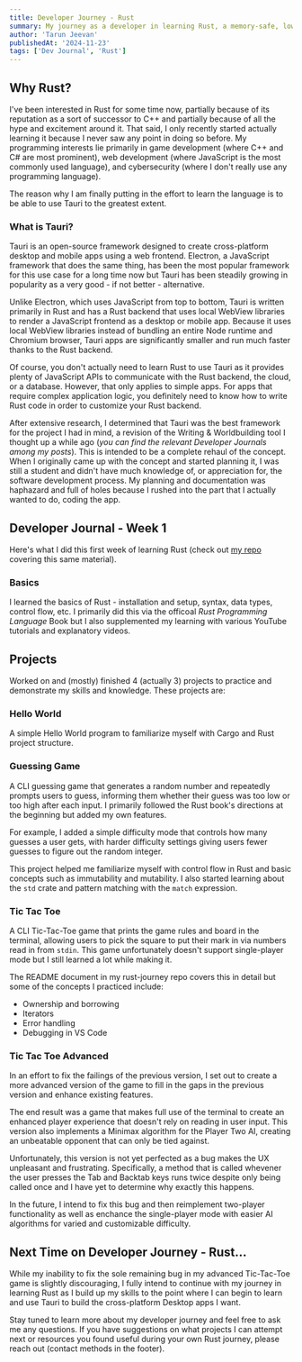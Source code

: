 ```yaml
---
title: Developer Journey - Rust
summary: My journey as a developer in learning Rust, a memory-safe, low-level language that has been growing in popularity, usage, and community support in the last few years. 
author: 'Tarun Jeevan'
publishedAt: '2024-11-23'
tags: ['Dev Journal', 'Rust']
---
```


## **Why Rust?**
I&apos;ve been interested in Rust for some time now, partially because of its reputation as a sort of successor to C++ and partially because of all the hype and excitement around it. That said, I only recently started actually learning it because I never saw any point in doing so before. My programming interests lie primarily in game development (where C++ and C# are most prominent), web development (where JavaScript is the most commonly used language), and cybersecurity (where I don't really use any programming language). 

The reason why I am finally putting in the effort to learn the language is to be able to use Tauri to the greatest extent. 

### **What is Tauri?**
Tauri is an open-source framework designed to create cross-platform desktop and mobile apps using a web frontend. Electron, a JavaScript framework that does the same thing, has been the most popular framework for this use case for a long time now but Tauri has been steadily growing in popularity as a very good - if not better - alternative. 

Unlike Electron, which uses JavaScript from top to bottom, Tauri is written primarily in Rust and has a Rust backend that uses local WebView libraries to render a JavaScript frontend as a desktop or mobile app. Because it uses local WebView libraries instead of bundling an entire Node runtime and Chromium browser, Tauri apps are significantly smaller and run much faster thanks to the Rust backend. 

Of course, you don&apos;t actually need to learn Rust to use Tauri as it provides plenty of JavaScript APIs to communicate with the Rust backend, the cloud, or a database. However, that only applies to simple apps. For apps that require complex application logic, you definitely need to know how to write Rust code in order to customize your Rust backend. 

After extensive research, I determined that Tauri was the best framework for the project I had in mind, a revision of the Writing & Worldbuilding tool I thought up a while ago (*you can find the relevant Developer Journals among my posts*). This is intended to be a complete rehaul of the concept. When I originally came up with the concept and started planning it, I was still a student and didn&apos;t have much knowledge of, or appreciation for, the software development process. My planning and documentation was haphazard and full of holes because I rushed into the part that I actually wanted to do, coding the app.

## **Developer Journal - Week 1**
Here&apos;s what I did this first week of learning Rust (check out [my repo](https://github.com/tarunJeevan/rust-journey) covering this same material).

### **Basics**
I learned the basics of Rust - installation and setup, syntax, data types, control flow, etc. I primarily did this via the officoal *Rust Programming Language* Book but I also supplemented my learning with various YouTube tutorials and explanatory videos. 

## **Projects**
Worked on and (mostly) finished 4 (actually 3) projects to practice and demonstrate my skills and knowledge. These projects are:

### **Hello World**
A simple Hello World program to familiarize myself with Cargo and Rust project structure.

### **Guessing Game**
A CLI guessing game that generates a random number and repeatedly prompts users to guess, informing them whether their guess was too low or too high after each input. I primarily followed the Rust book&apos;s directions at the beginning but added my own features. 

For example, I added a simple difficulty mode that controls how many guesses a user gets, with harder difficulty settings giving users fewer guesses to figure out the random integer. 

This project helped me familiarize myself with control flow in Rust and basic concepts such as immutability and mutability. I also started learning about the `std` crate and pattern matching with the `match` expression. 

### **Tic Tac Toe**
A CLI Tic-Tac-Toe game that prints the game rules and board in the terminal, allowing users to pick the square to put their mark in via numbers read in from `stdin`. This game unfortunately doesn't support single-player mode but I still learned a lot while making it. 

The README document in my rust-journey repo covers this in detail but some of the concepts I practiced include:
- Ownership and borrowing
- Iterators
- Error handling
- Debugging in VS Code

### **Tic Tac Toe Advanced**
In an effort to fix the failings of the previous version, I set out to create a more advanced version of the game to fill in the gaps in the previous version and enhance existing features. 

The end result was a game that makes full use of the terminal to create an enhanced player experience that doesn&apos;t rely on reading in user input. This version also implements a Minimax algorithm for the Player Two AI, creating an unbeatable opponent that can only be tied against. 

Unfortunately, this version is not yet perfected as a bug makes the UX unpleasant and frustrating. Specifically, a method that is called whevener the user presses the Tab and Backtab keys runs twice despite only being called once and I have yet to determine why exactly this happens. 

In the future, I intend to fix this bug and then reimplement two-player functionality as well as enchance the single-player mode with easier AI algorithms for varied and customizable difficulty. 

## **Next Time on Developer Journey - Rust...**
While my inability to fix the sole remaining bug in my advanced Tic-Tac-Toe game is slightly discouraging, I fully intend to continue with my journey in learning Rust as I build up my skills to the point where I can begin to learn and use Tauri to build the cross-platform Desktop apps I want. 

Stay tuned to learn more about my developer journey and feel free to ask me any questions. If you have suggestions on what projects I can attempt next or resources you found useful during your own Rust journey, please reach out (contact methods in the footer).

